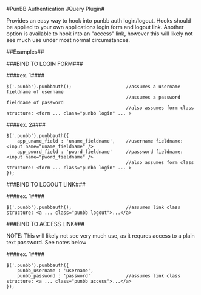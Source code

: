 #PunBB Authentication JQuery Plugin#

Provides an easy way to hook into punbb auth login/logout.  Hooks should be applied to your own applications login form and logout link.  Another option is available to hook into an "access" link, however this will likely not see much use under most normal circumstances.

##Examples##

###BIND TO LOGIN FORM###

####ex. 1####

    $('.punbb').punbbauth();                    //assumes a username fieldname of username
                                                //assumes a password fieldname of password
                                                //also assumes form class structure: <form ... class="punbb login" ... >
                            
####ex. 2####

    $('.punbb').punbbauth({
        app_uname_field : 'uname_fieldname',    //username fieldname: <input name="uname_fieldname" />                                
        app_pword_field : 'pword_fieldname'     //password fieldname: <input name="pword_fieldname" />
                                                //also assumes form class structure: <form ... class="punbb login" ... >
    });

###BIND TO LOGOUT LINK###

####ex. 1####

    $('.punbb').punbbauth();                    //assumes link class structure: <a ... class="punbb logout">...</a>

###BIND TO ACCESS LINK###

NOTE: This will likely not see very much use, as it requres access to a plain text password.  See notes below

####ex. 1####

    $('.punbb').punbbauth({
        punbb_username : 'username', 
        punbb_password : 'password'             //assumes link class structure: <a ... class="punbb access">...</a>
    });   